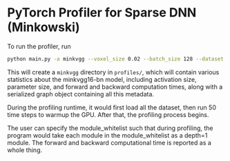 # PyTorch Profiler for Sparse DNN (Minkowski)

To run the profiler, run

```bash
python main.py -a minkvgg --voxel_size 0.02 --batch_size 128 --dataset <Path to ModelNet40 dataset> --verbose
```

This will create a `minkvgg` directory in `profiles/`, which will contain various
statistics about the minkvgg16-bn model, including activation size, parameter size,
and forward and backward computation times, along with a serialized graph object
containing all this metadata.

During the profiling runtime, it would first load all the dataset, then run 50
time steps to warmup the GPU. After that, the profiling process begins.

The user can specify the module_whitelist such that during profiling, the program
would take each module in the module_whitelist as a depth=1 module. The forward
and backward computational time is reported as a whole thing.


